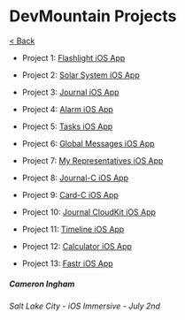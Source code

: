 # DevMountain Projects

[< Back](https://github.com/Camji55/DevMtn-iOS20/)

- Project 1: [Flashlight iOS App](https://github.com/Camji55/DevMtn-iOS20/tree/master/Projects/Flashlight)

- Project 2: [Solar System iOS App](https://github.com/Camji55/DevMtn-iOS20/tree/master/Projects/Solar%20System)

- Project 3: [Journal iOS App](https://github.com/Camji55/DevMtn-iOS20/tree/master/Projects/Journal)

- Project 4: [Alarm iOS App](https://github.com/Camji55/DevMtn-iOS20/tree/master/Projects/Alarm)

- Project 5: [Tasks iOS App](https://github.com/Camji55/DevMtn-iOS20/tree/master/Projects/Tasks)

- Project 6: [Global Messages iOS App](https://github.com/Camji55/DevMtn-iOS20/tree/master/Projects/Global%20Messages)

- Project 7: [My Representatives iOS App](https://github.com/Camji55/DevMtn-iOS20/tree/master/Projects/My%20Representatives)

- Project 8: [Journal-C iOS App](https://github.com/Camji55/DevMtn-iOS20/tree/master/Projects/Journal%20C)

- Project 9: [Card-C iOS App](https://github.com/Camji55/DevMtn-iOS20/tree/master/Projects/Card%20C)

- Project 10: [Journal CloudKit iOS App](https://github.com/Camji55/DevMtn-iOS20/tree/master/Projects/Journal%20CloudKit)

- Project 11: [Timeline iOS App](https://github.com/Camji55/DevMtn-iOS20/tree/master/Projects/Timeline)

- Project 12: [Calculator iOS App](https://github.com/Camji55/DevMtn-iOS20/tree/master/Projects/Calculator)

- Project 13: [Fastr iOS App](https://github.com/Camji55/DevMtn-iOS20/tree/master/Projects/Fastr)

##### Cameron Ingham
###### Salt Lake City - iOS Immersive - July 2nd